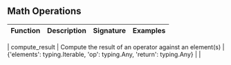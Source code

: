 ## Math Operations

| Function | Description | Signature | Examples |
| :-: | :-: | :-: | :-: |

| compute_result | Compute the result of an operator against an element(s) | {'elements': typing.Iterable, 'op': typing.Any, 'return': typing.Any} |  |
